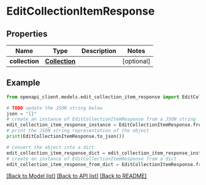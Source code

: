 # EditCollectionItemResponse


## Properties

Name | Type | Description | Notes
------------ | ------------- | ------------- | -------------
**collection** | [**Collection**](Collection.md) |  | [optional] 

## Example

```python
from openapi_client.models.edit_collection_item_response import EditCollectionItemResponse

# TODO update the JSON string below
json = "{}"
# create an instance of EditCollectionItemResponse from a JSON string
edit_collection_item_response_instance = EditCollectionItemResponse.from_json(json)
# print the JSON string representation of the object
print(EditCollectionItemResponse.to_json())

# convert the object into a dict
edit_collection_item_response_dict = edit_collection_item_response_instance.to_dict()
# create an instance of EditCollectionItemResponse from a dict
edit_collection_item_response_from_dict = EditCollectionItemResponse.from_dict(edit_collection_item_response_dict)
```
[[Back to Model list]](../README.md#documentation-for-models) [[Back to API list]](../README.md#documentation-for-api-endpoints) [[Back to README]](../README.md)


